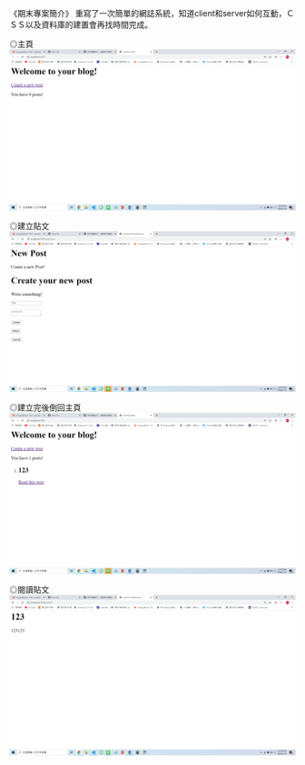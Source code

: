 《期末專案簡介》
重寫了一次簡單的網誌系統，知道client和server如何互動，ＣＳＳ以及資料庫的建置會再找時間完成。



◎主頁
![](https://github.com/ayd0122344/ws108a/blob/master/finalProject/homepage.png)

◎建立貼文
![](https://github.com/ayd0122344/ws108a/blob/master/finalProject/Create.png)

◎建立完後倒回主頁
![](https://github.com/ayd0122344/ws108a/blob/master/finalProject/afterCreate.png)

◎閱讀貼文
![](https://github.com/ayd0122344/ws108a/blob/master/finalProject/read.png)
